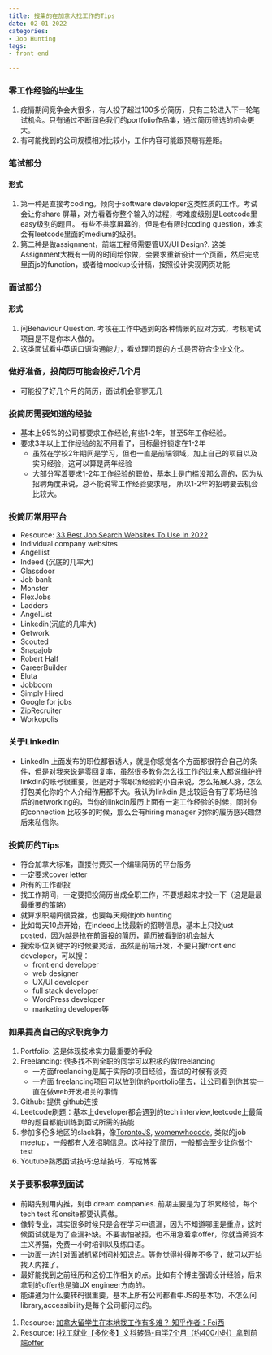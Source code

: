 ```yaml
---
title: 搜集的在加拿大找工作的Tips 
date: 02-01-2022 
categories:
- Job Hunting 
tags:
- front end

---
```


### 零工作经验的毕业生

1. 疫情期间竞争会大很多，有人投了超过100多份简历，只有三轮进入下一轮笔试机会。只有通过不断润色我们的portfolio作品集，通过简历筛选的机会更大。
2. 有可能找到的公司规模相对比较小，工作内容可能跟预期有差距。

### 笔试部分

#### 形式
1. 第一种是直接考coding。倾向于software developer这类性质的工作。考试会让你share 屏幕，对方看着你整个输入的过程，考难度级别是Leetcode里easy级别的题目。 有些不共享屏幕的，但是也有限时coding
   question，难度会有leetcode里面的medium的级别。
2. 第二种是做assignment，前端工程师需要管UX/UI Design?. 这类Assignment大概有一周的时间给你做，会要求重新设计一个页面，然后完成里面js的function，或者给mockup设计稿，按照设计实现网页功能

### 面试部分

#### 形式

1. 问Behaviour Question. 考核在工作中遇到的各种情景的应对方式，考核笔试项目是不是你本人做的。
2. 这类面试看中英语口语沟通能力，看处理问题的方式是否符合企业文化。

### 做好准备，投简历可能会投好几个月

- 可能投了好几个月的简历，面试机会寥寥无几

### 投简历需要知道的经验

- 基本上95%的公司都要求工作经验,有些1-2年，甚至5年工作经验。
- 要求3年以上工作经验的就不用看了，目标最好锁定在1-2年
    - 虽然在学校2年期间是学习，但也一直是前端领域，加上自己的项目以及实习经验，这可以算是两年经验
    - 大部分写着要求1-2年工作经验的职位，基本上是门槛没那么高的，因为从招聘角度来说，总不能说零工作经验要求吧， 所以1-2年的招聘要去机会比较大。

### 投简历常用平台

- Resource: [33 Best Job Search Websites To Use In 2022](https://careersherpa.net/best-job-search-websites/)
- Individual company websites
- Angellist
- Indeed (沉底的几率大)
- Glassdoor
- Job bank
- Monster
- FlexJobs
- Ladders
- AngeIList
- Linkedin(沉底的几率大)
- Getwork
- Scouted
- Snagajob
- Robert Half
- CareerBuilder
- Eluta
- Jobboom
- Simply Hired
- Google for jobs
- ZipRecruiter
- Workopolis

### 关于Linkedin

- LinkedIn
  上面发布的职位都很诱人，就是你感觉各个方面都很符合自己的条件，但是对我来说是零回复率，虽然很多教你怎么找工作的过来人都说维护好linkdin的账号很重要，但是对于零职场经验的小白来说，怎么拓展人脉，怎么打包美化你的个人介绍作用都不大。我认为linkdin
  是比较适合有了职场经验后的networking的，当你的linkdin履历上面有一定工作经验的时候，同时你的connection 比较多的时候，那么会有hiring manager 对你的履历感兴趣然后来私信你。

### 投简历的Tips

- 符合加拿大标准，直接付费买一个编辑简历的平台服务
- 一定要求cover letter
- 所有的工作都投
- 找工作期间，一定要把投简历当成全职工作，不要想起来才投一下（这是最最最重要的策略）
- 就算求职期间很受挫，也要每天规律job hunting
- 比如每天10点开始，在indeed上找最新的招聘信息，基本上只投just posted，因为越是抢在前面投的简历，简历被看到的机会越大
- 搜索职位关键字的时候要灵活，虽然是前端开发，不要只搜front end developer，可以搜：
    - front end developer
    - web designer
    - UX/UI developer
    - full stack developer
    - WordPress developer
    - marketing developer等

### 如果提高自己的求职竞争力

1. Portfolio: 这是体现技术实力最重要的手段
2. Freelancing: 很多找不到全职的同学可以积极的做freelancing
    - 一方面freelancing是属于实际的项目经验，面试的时候有谈资
    - 一方面 freelancing项目可以放到你的portfolio里去，让公司看到你其实一直在做web开发相关的事情
3. Github: 提供 github连接
4. Leetcode刷题：基本上developer都会遇到的tech interview,leetcode上最简单的题目都能训练到面试所需的技能
5. 参加多伦多地区的slack群，像[TorontoJS](https://torontojs.com/), [womenwhocode](https://www.womenwhocode.com/profile/edit#my-networks), 类似的job meetup，一般都有人发招聘信息。这种投了简历，一般都会至少让你做个test
6. Youtube熟悉面试技巧:总结技巧，写成博客

### 关于要积极拿到面试

- 前期先别用内推，别申 dream companies. 前期主要是为了积累经验，每个tech test 和onsite都要认真做。
- 像转专业，其实很多时候只是会在学习中遗漏，因为不知道哪里是重点，这时候面试就是为了查漏补缺。不要害怕被拒，也不用急着拿offer，你就当薅资本主义养猫，免费一小时培训以及练口语。
- 一边面一边针对面试抓紧时间补知识点。等你觉得补得差不多了，就可以开始找人内推了。
- 最好能找到之前经历和这份工作相关的点。比如有个博主强调设计经验，后来拿到的offer也是骗UX engineer方向的。
- 能讲通为什么要转码很重要，基本上所有公司都看中JS的基本功，不怎么问library,accessibility是每个公司都问过的。

1. Resource: [加拿大留学生在本地找工作有多难？ 知乎作者：Fei西](https://www.zhihu.com/question/50714531/answer/1626216412)
2. Resource: [[找工就业【多伦多】文科转码-自学7个月（约400小时）拿到前端offer](https://www.1point3acres.com/bbs/thread-552825-1-1.html)



